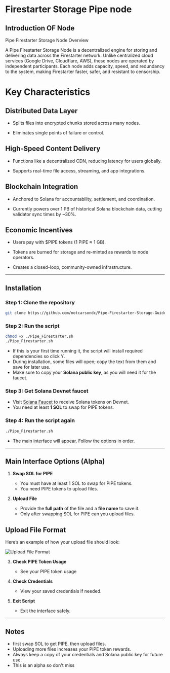 # Firestarter Storage Pipe node

## Introduction OF Node

Pipe Firestarter Storage Node
Overview

A Pipe Firestarter Storage Node is a decentralized engine for storing and delivering data across the Firestarter network. Unlike centralized cloud services (Google Drive, Cloudflare, AWS), these nodes are operated by independent participants. Each node adds capacity, speed, and redundancy to the system, making Firestarter faster, safer, and resistant to censorship.

# Key Characteristics

## Distributed Data Layer

- Splits files into encrypted chunks stored across many nodes.

- Eliminates single points of failure or control.

## High-Speed Content Delivery

- Functions like a decentralized CDN, reducing latency for users globally.

- Supports real-time file access, streaming, and app integrations.

## Blockchain Integration

- Anchored to Solana for accountability, settlement, and coordination.

- Currently powers over 1 PB of historical Solana blockchain data, cutting validator sync times by ~30%.

## Economic Incentives

- Users pay with $PIPE tokens (1 PIPE ≈ 1 GB).

- Tokens are burned for storage and re-minted as rewards to node operators.

- Creates a closed-loop, community-owned infrastructure.



---

## Installation 

### Step 1: Clone the repository
```bash
git clone https://github.com/notcarsondc/Pipe-Firestarter-Storage-Guide && cd Pipe-Firestarter-Storage-Guide

```

### Step 2: Run the script
```bash
chmod +x ./Pipe_Firestarter.sh
./Pipe_Firestarter.sh
```

- If this is your first time running it, the script will install required dependencies so click Y.
- During installation, some files will open; copy the text from them and save for later use.
- Make sure to copy your **Solana public key**, as you will need it for the faucet.

### Step 3: Get Solana Devnet faucet
- Visit [Solana Faucet](https://faucet.solana.com/) to receive Solana tokens on Devnet.
- You need at least **1 SOL** to swap for PIPE tokens.

### Step 4: Run the script again
```bash
./Pipe_Firestarter.sh
```
- The main interface will appear. Follow the options in order.

---

## Main Interface Options (Alpha)

1. **Swap SOL for PIPE**
   - You must have at least 1 SOL to swap for PIPE tokens.
   - You need PIPE tokens to upload files.

2. **Upload File**
   - Provide the **full path** of the file and a **file name** to save it.
   - Only after swapping SOL for PIPE can you upload files.


## Upload File Format

Here’s an example of how your upload file should look:

![Upload File Format](https://github.com/user-attachments/assets/63c8a411-55d1-4dc5-84ac-7401f7a2fc35)


3. **Check PIPE Token Usage**
   - See your PIPE token usage

4. **Check Credentials**
   - View your saved credentials if needed.

5. **Exit Script**
   - Exit the interface safely.

---

## Notes
- first swap SOL to get PIPE, then upload files.
- Uploading more files increases your PIPE token rewards.
- Always keep a copy of your credentials and Solana public key for future use.
- This is an alpha so don't miss 
